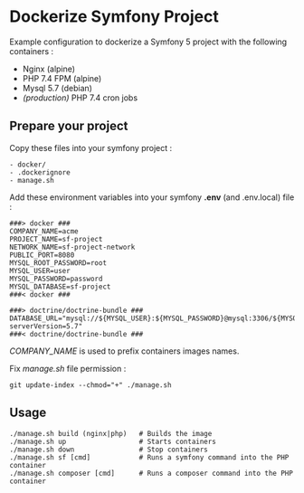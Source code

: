 Dockerize Symfony Project
===

Example configuration to dockerize a Symfony 5 project with the following containers :

* Nginx (alpine)
* PHP 7.4 FPM (alpine)
* Mysql 5.7 (debian)
* _(production)_ PHP 7.4 cron jobs

## Prepare your project 

Copy these files into your symfony project :

    - docker/
    - .dockerignore
    - manage.sh

Add these environment variables into your symfony __.env__ (and .env.local) file :

    ###> docker ###
    COMPANY_NAME=acme
    PROJECT_NAME=sf-project
    NETWORK_NAME=sf-project-network
    PUBLIC_PORT=8080
    MYSQL_ROOT_PASSWORD=root
    MYSQL_USER=user
    MYSQL_PASSWORD=password
    MYSQL_DATABASE=sf-project
    ###< docker ###

    ###> doctrine/doctrine-bundle ###
    DATABASE_URL="mysql://${MYSQL_USER}:${MYSQL_PASSWORD}@mysql:3306/${MYSQL_DATABASE}?serverVersion=5.7"
    ###< doctrine/doctrine-bundle ###

_COMPANY_NAME_ is used to prefix containers images names. 

Fix _manage.sh_ file permission :

    git update-index --chmod="+" ./manage.sh

## Usage

    ./manage.sh build (nginx|php)   # Builds the image
    ./manage.sh up                  # Starts containers
    ./manage.sh down                # Stop containers
    ./manage.sh sf [cmd]            # Runs a symfony command into the PHP container
    ./manage.sh composer [cmd]      # Runs a composer command into the PHP container
